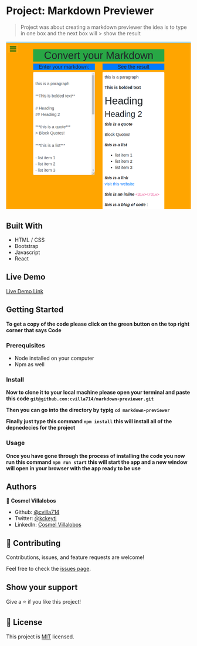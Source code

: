 # Project: Markdown Previewer

> Project was about creating a markdown previewer
> the idea is to type in one box and the next box will > show the result

![screenshot](./app_screenshot.png)

## Built With

- HTML / CSS
- Bootstrap
- Javascript
- React

## Live Demo

[Live Demo Link](https://cocky-mestorf-87aa0f.netlify.app/)

## Getting Started

**To get a copy of the code please click on the green button on the top right corner that says Code**

### Prerequisites

- Node installed on your computer
- Npm as well

### Install

**Now to clone it to your local machine please open your terminal and paste this code `git@github.com:cvilla714/markdown-previewer.git`**

**Then you can go into the directory by typig `cd markdown-previewer `**

**Finally just type this command `npm install` this will install all of the depnedecies for the project**

### Usage

**Once you have gone through the process of installing the code you now run this command `npm run start` this will start the app and a new window will open in your browser with the app ready to be use**

## Authors

👤 **Cosmel Villalobos**

- Github: [@cvilla714](https://github.com/cvilla714)
- Twitter: [@kckeyti](https://twitter.com/kckeyti)
- LinkedIn: [Cosmel Villalobos](https://www.linkedin.com/in/cosvilla/)

## 🤝 Contributing

Contributions, issues, and feature requests are welcome!

Feel free to check the [issues page](https://github.com/cvilla714/markdown-previewer/pulls).

## Show your support

Give a ⭐️ if you like this project!

## 📝 License

This project is [MIT](https://github.com/cvilla714/markdown-previewer/blob/master/LICENSE) licensed.
